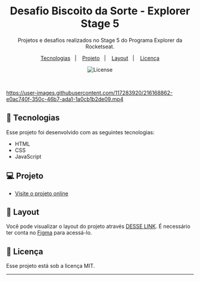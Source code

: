 <h1 align="center"> Desafio Biscoito da Sorte - Explorer Stage 5 </h1>

<p align="center">
Projetos e desafios realizados no Stage 5 do Programa Explorer da Rocketseat.
</p>

<p align="center">
  <a href="#-tecnologias">Tecnologias</a>&nbsp;&nbsp;&nbsp;|&nbsp;&nbsp;&nbsp;
  <a href="#-projeto">Projeto</a>&nbsp;&nbsp;&nbsp;|&nbsp;&nbsp;&nbsp;
  <a href="#-layout">Layout</a>&nbsp;&nbsp;&nbsp;|&nbsp;&nbsp;&nbsp;
  <a href="#memo-licença">Licença</a>
</p>

<p align="center">
  <img alt="License" src="https://img.shields.io/static/v1?label=license&message=MIT&color=49AA26&labelColor=000000">
</p>

<br>

<p align="center">


https://user-images.githubusercontent.com/117283920/216168862-e0ac740f-350c-46b7-ada1-1a0cb1b2de09.mp4


</p>

## 🚀 Tecnologias

Esse projeto foi desenvolvido com as seguintes tecnologias:

- HTML
- CSS
- JavaScript

## 💻 Projeto

- [Visite o projeto online](https://pietrokp.github.io/desafio-fortunecookie-stage5/)

## 🔖 Layout

Você pode visualizar o layout do projeto através [DESSE LINK](https://www.figma.com/community/file/1182751789348533739). É necessário ter conta no [Figma](https://figma.com) para acessá-lo.

## 📝 Licença

Esse projeto está sob a licença MIT.

---
